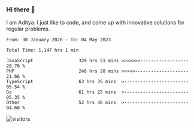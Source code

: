 ### Hi there 👋

I am Aditya. I just like to code, and come up with innovative solutions for regular problems.

<!--START_SECTION:waka-->

```text
From: 30 January 2020 - To: 04 May 2023

Total Time: 1,147 hrs 1 min

JavaScript                 329 hrs 51 mins >>>>>>>------------------   28.76 %
PHP                        248 hrs 28 mins >>>>>--------------------   21.66 %
TypeScript                 63 hrs 35 mins  >------------------------   05.54 %
Go                         61 hrs 25 mins  >------------------------   05.35 %
Other                      52 hrs 46 mins  >------------------------   04.60 %
```

<!--END_SECTION:waka-->

![visitors](https://visitor-badge.glitch.me/badge?page_id=BrainBuzzer.visitor-badge&left_color=green&right_color=red)
